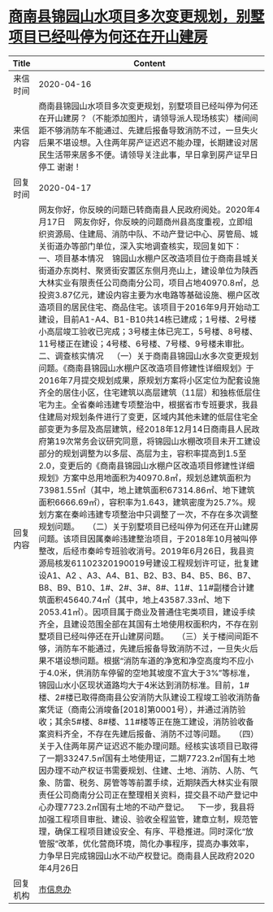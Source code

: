 # [商南县锦园山水项目多次变更规划，别墅项目已经叫停为何还在开山建房](http://www.shangluo.gov.cn/zmhd/ldxxxx.jsp?urltype=leadermail.LeaderMailContentUrl&wbtreeid=1112&leadermailid=5789)

| Title |                                                                                                                                                                                                                                                                                                                                                                                                                                                                                                                                                                                                                                                                                                                                                                                                                 Content                                                                                                                                                                                                                                                                                                                                                                                                                                                                                                                                                                                                                                                                                                                                                                                                                  |
|:-----:|------------------------------------------------------------------------------------------------------------------------------------------------------------------------------------------------------------------------------------------------------------------------------------------------------------------------------------------------------------------------------------------------------------------------------------------------------------------------------------------------------------------------------------------------------------------------------------------------------------------------------------------------------------------------------------------------------------------------------------------------------------------------------------------------------------------------------------------------------------------------------------------------------------------------------------------------------------------------------------------------------------------------------------------------------------------------------------------------------------------------------------------------------------------------------------------------------------------------------------------------------------------------------------------------------------------------------------------------------------------------------------------------------------------------------------------------------------------------------------------------------------------------------------------------------------------------------------------------------------------------------------------|
| 来信时间  | 2020-04-16                                                                                                                                                                                                                                                                                                                                                                                                                                                                                                                                                                                                                                                                                                                                                                                                                                                                                                                                                                                                                                                                                                                                                                                                                                                                                                                                                                                                                                                                                                                                                                                                                               |
| 来信内容  | 商南县锦园山水项目多次变更规划，别墅项目已经叫停为何还在开山建房？（不能添加图片，请领导派人现场核实）楼间间距不够消防车不能通过、先建后报备导致消防不过，一旦失火后果不堪设想。入住两年房产证迟迟不能办理，长期建设对居民生活带来居多不便。请领导关注此事，早日拿到房产证早日停工 谢谢！                                                                                                                                                                                                                                                                                                                                                                                                                                                                                                                                                                                                                                                                                                                                                                                                                                                                                                                                                                                                                                                                                                                                                                                                                                                                                                                                                                                                                                                                                            |
| 回复时间  | 2020-04-17                                                                                                                                                                                                                                                                                                                                                                                                                                                                                                                                                                                                                                                                                                                                                                                                                                                                                                                                                                                                                                                                                                                                                                                                                                                                                                                                                                                                                                                                                                                                                                                                                               |
| 回复内容  | 网友你好，你反映的问题已转商南县人民政府阅处。2020年4月17日    网友你好，你反映的问题商州县高度重视，立即组织资源局、住建局、消防中队、不动产登记中心、房管局、城关街道办等部门单位，深入实地调查核实，现回复如下：    一、项目基本情况    锦园山水棚户区改造项目位于商南县城关街道办东岗村、聚贤街安置区东侧月亮山上，建设单位为陕西大林实业有限责任公司商南分公司，项目占地40970.8㎡，总投资3.87亿元，建设内容主要为水电路等基础设施、棚户区改造项目的居民住宅、商品住宅。该项目于2016年9月开始动工建设，目前A1-A4、B1-B10共14栋已建成；1号楼、2号楼小高层竣工验收已完成；3号楼主体已完工，5号楼、8号楼、11号楼正在建设；4号楼、6号楼、7号楼、9号楼未审批。    二、调查核实情况    （一）关于商南县锦园山水多次变更规划问题。《商南县锦园山水棚户区改造项目修建性详细规划》于2016年7月提交规划成果，原规划方案将小区定位为配套设施齐全的居住小区，住宅建筑以高层建筑（11层）和独栋低层住宅为主。全省秦岭违建专项整治中，根据省市专班要求，我县住建局对规划条件进行了变更，区域内其他未建的低层住宅全部变更为多层及高层建筑，经2018年12月14日商南县人民政府第19次常务会议研究同意，将锦园山水棚改项目未开工建设部分的规划调整为以多层、高层为主，容积率提高到1.5至2.0，变更后的《商南县锦园山水棚户区改造项目修建性详细规划》方案中总用地面积为40970.8㎡，规划总建筑面积为73981.55㎡（其中，地上建筑面积67314.86㎡、地下建筑面积6666.69㎡），容积率为1.643，建筑密度为25.7%。规划方案在秦岭违建专项整治中只调整了一次，不存在多次调整规划问题。    （二）关于别墅项目已经叫停为何还在开山建房问题。该项目因属秦岭违建整治项目，于2018年10月被叫停整改，后经市秦岭专班验收消号。2019年6月26日，我县资源局核发61102320190019号建设工程规划许可证，批复建设A1、A2 、A3、A4、B1、B2、B3、B4、B5、B6、B7、B8、B9、B10、1#、2#、3#、8#、11#、11#副楼合计建筑面积45640.74㎡（其中，地上43587.33㎡、地下2053.41㎡）。因项目属于商业及普通住宅类项目，建设手续齐全，且建设范围全部在其国有土地使用权面积内，不存在别墅项目已经叫停还在开山建房问题。    （三）关于楼间间距不够，消防车不能通过，先建后报备导致消防不过，一旦失火后果不堪设想问题。根据“消防车道的净宽和净空高度均不应小于4.0米，供消防车停留的空地其坡度不宜大于3%”等标准，锦园山水小区现状道路均大于4米达到消防标准。目前，1#楼、2#楼已取得商南县公安消防大队建设工程竣工验收消防备案凭证（商南公消竣备[2018]第0001号），并通过消防验收；其余5#楼、8#楼、11#楼等正在施工建设，消防验收备案资料齐全，不存在先建后报备、消防不过等问题。    （四）关于入住两年房产证迟迟不能办理问题。经核实该项目已取得了一期33247.5㎡国有土地使用证，二期7723.2㎡国有土地因办理不动产权证书需要规划、住建、土地、消防、人防、气象、防雷、税务、房管等等前置手续，近期陕西大林实业有限责任公司商南分公司正在整理相关资料，提交县不动产登记中心办理7723.2㎡国有土地的不动产登记。    下一步，我县将加强工程项目审批、建设、验收全程监管，建章立制，规范管理，确保工程项目建设安全、有序、平稳推进。同时深化“放管服”改革，优化营商环境，简化办事程序，提高办事效率，力争早日完成锦园山水不动产权登记。商南县人民政府2020年4月26日 |
| 回复机构  | [市信息办](../../category/agencies/市信息办.md)                                                                                                                                                                                                                                                                                                                                                                                                                                                                                                                                                                                                                                                                                                                                                                                                                                                                                                                                                                                                                                                                                                                                                                                                                                                                                                                                                                                                                                                                                                                                                                                                  |